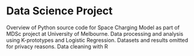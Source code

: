 # Data Science Project

Overview of Python source code for Space Charging Model as part of MDSc project at University of Melbourne. 
Data processing and analysis using K-prototypes and Logistic Regression. 
Datasets and results omitted for privacy reasons. 
Data cleaning with R 

